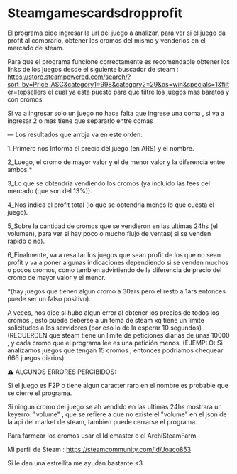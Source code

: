 # Steamgamescardsdropprofit
El programa pide ingresar la url del juego a analizar, para ver si el juego da profit al comprarlo, obtener los cromos del mismo y venderlos en el mercado de steam.

Para que el programa funcione correctamente es recomendable obtener los links de los juegos desde el siguiente buscador de steam :
https://store.steampowered.com/search/?sort_by=Price_ASC&category1=998&category2=29&os=win&specials=1&filter=topsellers
el cual ya esta puesto para que filtre los juegos mas baratos y con cromos.

Si va a ingresar solo un juego no hace falta que ingrese una coma , si va a ingresar 2 o mas tiene que separarlo entre comas

— Los resultados que arroja va en este orden:
 
1_Primero nos Informa el precio del juego (en ARS) y el nombre.

2_Luego, el cromo de mayor valor y el de menor valor y la diferencia entre ambos.*

3_Lo que se obtendria vendiendo los cromos (ya incluido las fees del mercado (que son del 13%)).

4_Nos indica el profit total (lo que se obtendria menos lo que cuesta el juego).

5_Sobre la cantidad de cromos que se vendieron en las ultimas 24hs (el volumen), para ver si hay poco o mucho flujo de ventas( si se venden rapido o no).

6_Finalmente, va a resaltar los juegos que sean profit de los que no sean profit y va a poner algunas indicaciones dependiendo si se venden muchos o pocos cromos, como tambien advirtiendo de la diferencia de precio del cromo de mayor valor y el menor.

*(hay juegos que tienen algun cromo a 30ars pero el resto a 1ars entonces puede ser un falso positivo).

A veces, nos dice si hubo algun error al obtener los precios de todos los cromos , esto puede deberse a un tema de steam xq tiene un limite solicitudes a los servidores (por eso lo de la esperar 10 segundos) (RECUERDEN que steam tiene un limite de peticiones diarias de unas 10000 , y cada cromo que el programa lee es una petición menos. (EJEMPLO: Si analizamos juegos que tengan 15 cromos , entonces podriamos chequear 666 juegos diarios).

⚠️ ALGUNOS ERRORES PERCIBIDOS:

Si el juego es F2P o tiene algun caracter raro en el nombre es probable que se cierre el programa.

Si ningun cromo del juego se ah vendido en las ultimas 24hs mostrara un keyerro: "volume" , que se refiere a que no existe el "volume" en el json de la api del market de steam, tambien puede cerrarse el programa.

Para farmear los cromos usar el Idlemaster o el ArchiSteamFarm

Mi perfil de Steam : https://steamcommunity.com/id/Joaco853

Si le dan una estrellita me ayudan bastante <3
